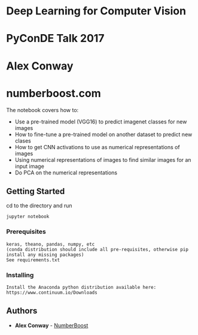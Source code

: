 # Deep Learning for Computer Vision
# PyConDE Talk 2017
# Alex Conway 
# numberboost.com

The notebook covers how to:
* Use a pre-trained model (VGG16) to predict imagenet classes for new images
* How to fine-tune a pre-trained model on another dataset to predict new clases
* How to get CNN activations to use as numerical representations of images
* Using numerical representations of images to find similar images for an input image
* Do PCA on the numerical representations

## Getting Started

cd to the directory and run
```
jupyter notebook
```

### Prerequisites

```
keras, theano, pandas, numpy, etc 
(conda distribution should include all pre-requisites, otherwise pip install any missing packages)
See requirements.txt
```

### Installing

```
Install the Anaconda python distribution available here: https://www.continuum.io/Downloads
```

## Authors

* **Alex Conway** - [NumberBoost](http://www.numberboost.com)
